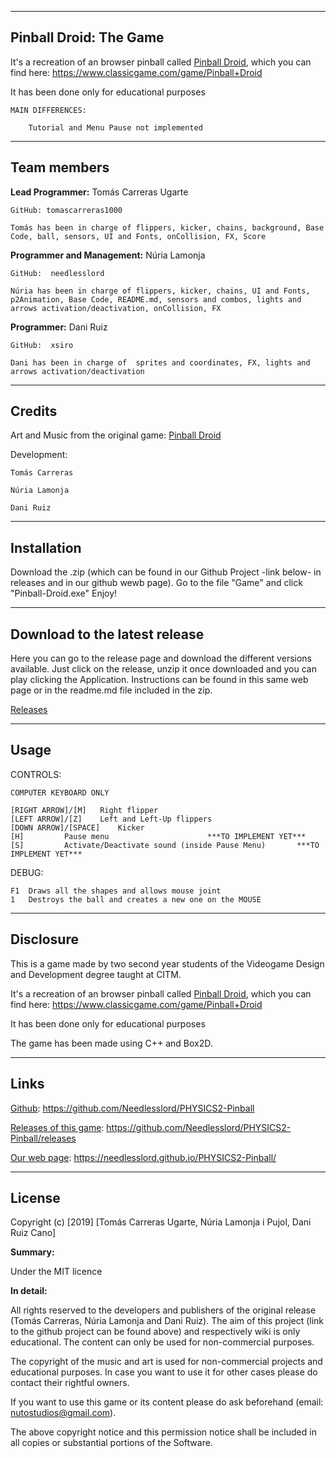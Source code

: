 ***




## Pinball Droid: The Game

It's a recreation of an browser pinball called [Pinball Droid](https://www.classicgame.com/game/Pinball+Droid), which you can find here: https://www.classicgame.com/game/Pinball+Droid


It has been done only for educational purposes

	MAIN DIFFERENCES:

		Tutorial and Menu Pause not implemented
		



***



## Team members


**Lead Programmer:** Tomás Carreras Ugarte

	GitHub: tomascarreras1000

	Tomás has been in charge of flippers, kicker, chains, background, Base Code, ball, sensors, UI and Fonts, onCollision, FX, Score


**Programmer and Management:** Núria Lamonja

	GitHub:	 needlesslord

	Núria has been in charge of flippers, kicker, chains, UI and Fonts, p2Animation, Base Code, README.md, sensors and combos, lights and arrows activation/deactivation, onCollision, FX


**Programmer:** Dani Ruiz

	GitHub:	 xsiro

	Dani has been in charge of  sprites and coordinates, FX, lights and arrows activation/deactivation



***




## Credits

Art and Music from the original game: [Pinball Droid](https://www.classicgame.com/game/Pinball+Droid)

Development: 

	Tomás Carreras

	Núria Lamonja

	Dani Ruiz



***




## Installation

Download the .zip (which can be found in our Github Project -link below- in releases and in our github wewb page).
Go to the file "Game" and click "Pinball-Droid.exe"
Enjoy!



***




## Download to the latest release

Here you can go to the release page and download the different versions available. Just click on the release, unzip it once downloaded and you can play clicking the Application.
Instructions can be found in this same web page or in the readme.md file included in the zip.


[Releases](https://github.com/Needlesslord/PHYSICS2-Pinball/releases)




***




## Usage

CONTROLS:

	COMPUTER KEYBOARD ONLY

	[RIGHT ARROW]/[M]	Right flipper
	[LEFT ARROW]/[Z] 	Left and Left-Up flippers
	[DOWN ARROW]/[SPACE]	Kicker
	[H]			Pause menu						***TO IMPLEMENT YET***
	[S]			Activate/Deactivate sound (inside Pause Menu)		***TO IMPLEMENT YET***
	


DEBUG:

	F1 	Draws all the shapes and allows mouse joint
	1	Destroys the ball and creates a new one on the MOUSE




***




## Disclosure

This is a game made by two second year students of the Videogame Design and Development degree taught at CITM.


It's a recreation of an browser pinball called [Pinball Droid](https://www.classicgame.com/game/Pinball+Droid), which you can find here: https://www.classicgame.com/game/Pinball+Droid


It has been done only for educational purposes


The game has been made using C++ and Box2D. 




***




## Links

[Github](https://github.com/Needlesslord/PHYSICS2-Pinball): https://github.com/Needlesslord/PHYSICS2-Pinball

[Releases of this game](https://github.com/Needlesslord/PHYSICS2-Pinball/releases): https://github.com/Needlesslord/PHYSICS2-Pinball/releases

[Our web page](https://needlesslord.github.io/PHYSICS2-Pinball/): https://needlesslord.github.io/PHYSICS2-Pinball/




***




## License

Copyright (c) [2019] [Tomás Carreras Ugarte, Núria Lamonja i Pujol, Dani Ruiz Cano]

**Summary:** 

Under the MIT licence

**In detail:**

All rights reserved to the developers and publishers of the original release (Tomás Carreras, Núria Lamonja and Dani Ruiz). 
The aim of this project (link to the github project can be found above) and respectively wiki is only educational. 
The content can only be used for non-commercial purposes. 

The copyright of the music and art is used for non-commercial projects and educational purposes.
In case you want to use it for other cases please do contact their rightful owners.

If you want to use this game or its content please do ask beforehand (email: nutostudios@gmail.com).

The above copyright notice and this permission notice shall be included in all
copies or substantial portions of the Software.


